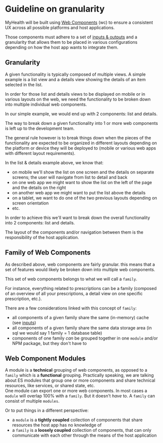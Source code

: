 # Guideline on granularity

MyHealth will be built using [Web Components](https://developer.mozilla.org/en-US/docs/Web/API/Web_components) (wc) 
to ensure a consistent UX across all possible platforms and host applications.

Those components must adhere to a set of [inputs & outputs](./02-interfacing.md) and a granularity that allows them 
to be placed in various configurations depending on how the host app wants to integrate them.

## Granularity
A given functionality is typically composed of multiple views. A simple example is a list view and a details view 
showing the details of an item selected in the list.

In order for those list and details views to be displayed on mobile or in various layouts on the web, 
we need the functionality to be broken down into multiple individual web components.

In our simple example, we would end up with 2 components: list and details.

The way to break down a given functionality into 1 or more web components is left up to the development team.

The general rule however is to break things down when the pieces of the functionality are expected to be organized in 
different layouts depending on the platform or device they will be deployed to 
(mobile or various web apps with different layout requirements).

In the list & details example above, we know that:
- on mobile we'll show the list on one screen and the details on separate screens; 
the user will navigate from list to detail and back
- on one web app we might want to show the list on the left of the page and the details on the right
- on another web app we might want to put the list above the details
- on a tablet, we want to do one of the two previous layouts depending on screen orientation 
- etc.

In order to achieve this we'll want to break down the overall functionality into 2 components: list and details.

The layout of the components and/or navigation between them is the responsibility of the host application.


## Family of Web Components
As described above, web components are fairly granular. this means that a set of features would likely be broken down 
into multiple web components.

This set of web components belongs to what we will call a `family`.

For instance, everything related to prescriptions can be a family (composed of an overview of all your prescriptions,
 a detail view on one specific prescription, etc.).

There are a few considerations linked with this concept of `family`:
- all components of a given family share the same (in-memory) cache (see [inputs](./02-interfacing.md))
- all components of a given family share the same data storage area (in sql we would say 1 family = 1 database table)
- components of one family _can_ be grouped together in one `module` and/or NPM package, but they don't have to


## Web Component Modules
A module is a **technical** grouping of web components, as opposed to a `family` which is a **functional** grouping.
Practically speaking, we are talking about ES modules that group one or more components and share technical
resources, like services, or shared state, etc.  
One module can export one or more web components. In most cases a `module` will overlap 100% with a `family`.
But it doesn't _have_ to. A `family` can consist of multiple `modules`.

Or to put things in a different perspective:
- a `module` is a **tightly coupled** collection of components that share resources the host app has no knowledge of
- a `family` is a **loosely coupled** collection of components, that can only communicate with each other through 
the means of the host application
